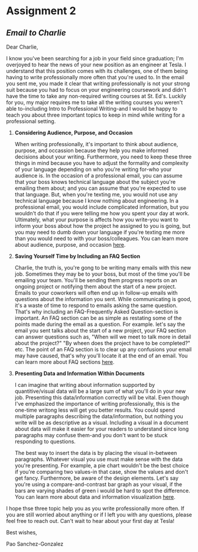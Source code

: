 # Assignment 2
## _Email to Charlie_

Dear Charlie,

I know you've been searching for a job in your field since graduation; I'm overjoyed to hear the news of your new position as an engineer at Tesla. I understand that this position comes with its challenges, one of them being having to write professionally more often that you're used to. In the email you sent me, you made it clear that writing professionally is not your strong suit because you had to focus on your engineering coursework and didn't have the time to take any non-required writing courses at St. Ed's. Luckily for you, my major requires me to take all the writing courses you weren't able to-including Intro to Professional Writing-and I would be happy to teach you about three important topics to keep in mind while writing for a professional setting.



 1. **Considering Audience, Purpose, and Occasion**
    
    When writing professionally, it's important to think about audience, purpose, and occassion because they help you make informed decisions about your writing. Furthermore, you need to keep these three things in mind because you have to adjust the formality and complexity of your language depending on who you're writing for-who your audience is. In the occasion of a professional email, you can assume that your boss knows technical language about the subject you're emailing them about; and you can assume that you're expected to use that language. But, when you're texting me, you would not use any technical language because I know nothing about engineering. In a professional email, you would include complicated information, but you wouldn't do that if you were telling me how you spent your day at work. Ultimately, what your purpose is affects how you write-you want to inform your boss about how the project he assigned to you is going, but you may need to dumb down your language if you're texting me more than you would need to with your boss/colleagues. You can learn more about audience, purpose, and occasion [here](https://pressbooks.howardcc.edu/engl087/chapter/audience-purpose-context/).
    
 2. **Saving Yourself Time by Including an FAQ Section**
    
    Charlie, the truth is, you're gong to be writing many emails with this new job. Sometimes they may be to your boss, but most of the time you'll be emailing your team. You'll be sending them progress reports on an ongoing project or notifying them about the start of a new project. Emails to your coworkers will often end up in follow-up emails with questions about the information you sent. While communicating is good, it's a waste of time to respond to emails asking the same question. That's why including an FAQ-Frequently Asked Question-section is important. An FAQ section can be as simple as restating some of the points made during the email as a question. For example. let's say the email you sent talks about the start of a new project, your FAQ section can answer questions such as, "When will we meet to talk more in detail about the project?" "By wheen does the project have to be completed?" etc. The point of an FAQ section is to clear up any confusions your email may have caused, that's why you'll locate it at the end of an email. You can learn more about FAQ sections [here](https://www.jimdo.com/blog/how-to-write-an-faq-page-with-examples/).
    
 3. **Presenting Data and Information Within Documents**
 
    I can imagine that writing about information supported by quantitive/visual data will be a large sum of what you'll do in your new job. Presenting this data/information correctly will be vital. Even though I've emphasized the importance of writing professionally, this is the one-time writong less will get you better results. You could spend multiple paragraphs describing the data/information, but nothing you write will be as descriptive as a visual. Including a visual in a document about data will make it easier for your readers to understand since long paragraphs may confuse them-and you don't want to be stuck responding to questions. 
    
    The best way to insert the data is by placing the visual in-between paragraphs. Whatever visual you use must make sense with the data you're presenting. For example, a pie chart wouldn't be the best choice if you're comparing two values-in that case, show the values and don't get fancy. Furthermore, be aware of the design elements. Let's say you're using a compare-and-contrast bar graph as your visual, if the bars are varying shades of green i would be hard to spot the difference. You can learn more about data and information visualization [here](https://writingcommons.org/article/data-visualizations/).
    
  
  I hope thse three topic help you as you write professionally more often. If you are still worried about anything or if I left you with any questions, please feel free to reach out. Can't wait to hear about your first day at Tesla!
  
  Best wishes,
  
  Pao Sanchez-Gonzalez
